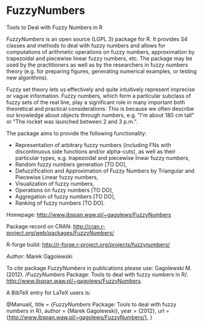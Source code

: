 FuzzyNumbers
============

Tools to Deal with Fuzzy Numbers in R


*FuzzyNumbers* is an open source (LGPL 3) package for R. It provides S4 classes and methods to deal 
with fuzzy numbers and allows for computations of arithmetic operations on fuzzy numbers, 
approximation by trapezoidal and piecewise linear fuzzy numbers, etc. 
The package may be used by the practitioners as well as by the researchers in fuzzy numbers 
theory (e.g. for preparing figures, generating numerical examples, or testing new algorithms).

Fuzzy set theory lets us effectively and quite intuitively represent imprecise 
or vague information. Fuzzy numbers, which form a particular subclass of fuzzy sets 
of the real line, play a significant role in many important both theoretical and 
practical considerations. This is because we often describe our knowledge 
about objects through numbers, e.g. "I'm about 180 cm tall" or 
"The rocket was launched between 2 and 3 p.m.".

The package aims to provide the following functionality:

*    Representation of arbitrary fuzzy numbers (including FNs with discontinuous side functions and/or alpha-cuts), as well as their particular types, e.g. trapezoidal and piecewise linear fuzzy numbers,
*    Random fuzzy numbers generation [TO DO],
*    Defuzzification and Approximation of Fuzzy Numbers by Triangular and Piecewise Linear fuzzy numbers,
*    Visualization of fuzzy numbers,
*    Operations on fuzzy numbers [TO DO],
*    Aggregation of fuzzy numbers [TO DO],
*    Ranking of fuzzy numbers [TO DO].


Homepage: http://www.ibspan.waw.pl/~gagolews/FuzzyNumbers

Package record on CRAN: http://cran.r-project.org/web/packages/FuzzyNumbers/

R-forge build: http://r-forge.r-project.org/projects/fuzzynumbers/


*Author*: Marek Gągolewski <gagolews at ibspan.waw.pl>

To *cite* package *FuzzyNumbers* in publications please use:
Gagolewski M. (2012). /*FuzzyNumbers* Package: Tools to deal with fuzzy numbers in R/.
http://www.ibspan.waw.pl/~gagolews/FuzzyNumbers.

A BibTeX entry for LaTeX users is:

@Manual{,
   title = {*FuzzyNumbers* Package: Tools to deal with fuzzy numbers in R},
   author = {Marek Gagolewski},
   year = {2012},
   url = {http://www.ibspan.waw.pl/~gagolews/FuzzyNumbers/},
}


